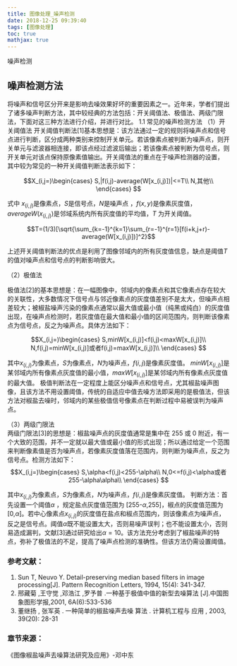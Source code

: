 ```yaml
---
title: 图像处理_噪声检测
date: 2018-12-25 09:39:40
tags: [图像处理]
toc: true
mathjax: true
---
```



噪声检测

<!--more-->

##  噪声检测方法 
将噪声和信号区分开来是影响去噪效果好坏的重要因素之一。近年来，学者们提出了诸多噪声判断方法，其中较经典的方法包括：开关阈值法、极值法、两级门限法，下面对这三种方法进行介绍，并进行对比。 
1.1 常见的噪声检测方法 
（1）开关阈值法 
开关阈值判断法[1]基本思想是：该方法通过一定的规则将噪声点和信号点进行判断，区分成两种类别来控制开关单元。若该像素点被判断为噪声点，则开关单元与滤波器相连接，即该点经过滤波后输出；若该像素点被判断为信号点，则开关单元对该点保持原像素值输出。开关阈值法的重点在于噪声检测器的设置，
其中较为常见的一种开关阈值判断法表示如下： 
 
$$X_(i,j=)\begin{cases}
S,|f(i,j)-average(W[x_(i,j)])|<=T\\
N,其他\\
\end{cases}
$$

式中 $x_(i,j)$是像素点，$S$是信号点，$N$是噪声点 ，$f(x,y)$是像素灰度值，$averageW(x_(i,j))$是邻域系统内所有灰度值的平均值，$T$ 为开关阈值。 
 
$$T=(1/3)[\sqrt{\sum_{k=-1}^{k=1}\sum_{r=-1}^{r=1}[f(i+k,j+r)-average(W[x_(i,j)])]^2}$$

上述开关阈值判断法的优点是利用了图像邻域内的所有灰度值信息，缺点是阈值$T$ 的值对噪声点和信号点的判断影响很大。 

（2）极值法 

极值法[2]的基本思想是：在一幅图像中，邻域内的像素点和其它像素点存在较大的关联性，大多数情况下信号点与邻近像素点的灰度值差别不是太大，但噪声点相差较大；被椒盐噪声污染的像素点通常以最大值或最小值（纯黑或纯白）的灰度值出现，在噪声点检测时，若灰度值在最大值和最小值的区间范围内，则判断该像素点为信号点，反之为噪声点。具体方法如下： 

$$X_(i,j=)\begin{cases}
S,minW[x_(i,j)]<f(i,j)<maxW[x_(i,j)]\\
N,f(i,j)=minW[x_(i,j)]或者f(i,j)=maxW[x_(i,j)]\\
\end{cases}
$$

其中$x_(i,j)$为像素点，$S$为像素点，$N$为噪声点，$f(i,j)$是像素灰度值。
$minW[x_(i,j)]$是某邻域内所有像素点灰度值的最小值，$maxW[x_(i,j)]$是某邻域内所有像素点灰度值的最大值。
极值判断法在一定程度上能区分噪声点和信号点，尤其椒盐噪声图像，且该方法不用设置阈值，传统的自适应中值去噪方法即采用的是极值法，但该方法对椒盐去噪时，邻域内的某些极值信号像素点在判断过程中易被误判为噪声点。

（3）两级门限法  
两级门限法[3]的思想是：椒盐噪声点的灰度值通常是集中在 255 或 0 附近，有一个大致的范围，并不一定就以最大值或最小值的形式出现；所以通过给定一个范围来判断像素值是否为噪声点，若像素灰度值落在范围内，则判断为噪声点，反之为信号点。检测方法如下： 
 $$X_(i,j=)\begin{cases}
S,\alpha<f(i,j)<255-\alpha\\
N,0<=f(i,j)<\alpha或者255-\alpha\alpha\\
\end{cases}
$$

其中$x_(i,j)$为像素点，$S$为像素点，$N$为噪声点，$f(i,j)$是像素灰度值。 
判断方法：首先设置一个阈值$\alpha$ ，规定盐点灰度值范围为 [255-$\alpha$,255]，椒点的灰度值范围为 [0,$\alpha$]。若中心像素点$x_(i,j)$的灰度值在盐点和椒点范围内，则该像素点为噪声点，反之是信号点。阈值$\alpha$既不能设置太大，否则易噪声误判；也不能设置太小，否则易造成漏判，文献[3]通过研究给出$\alpha=10$。该方法充分考虑到了椒盐噪声的特点，弥补了极值法的不足，提高了噪声点检测的准确性。但该方法仍需设置阈值。 


### 参考文献：
1. Sun T, Neuvo Y. Detail-preserving median based filters in image processing[J]. Pattern Recognition Letters, 1994, 15(4): 341-347.
2. 邢藏菊 ,王守觉 ,邓浩江 ,罗予普 .一种基于极值中值的新型去噪算法 [J].中国图
象图形学报,2001, 6A(6):533-536
3. 董继扬 ,  张军英 .  一种简单的椒盐噪声去噪 算法 .  计算机工程与 应用 ,  2003, 
39(20): 28-31 

### 章节来源：
《图像椒盐噪声去噪算法研究及应用》-邓中东